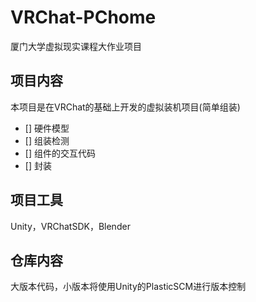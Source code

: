 # VRChat-PChome
厦门大学虚拟现实课程大作业项目  

## 项目内容  
本项目是在VRChat的基础上开发的虚拟装机项目(简单组装)  
- [] 硬件模型  
- [] 组装检测
- [] 组件的交互代码  
- [] 封装

## 项目工具  
Unity，VRChatSDK，Blender  

## 仓库内容  
大版本代码，小版本将使用Unity的PlasticSCM进行版本控制